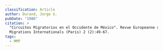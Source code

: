 ```yaml
---
classification: Article
author: Durand, Jorge G.
pubDate: "1986"
citation: >
  "Circuitos Migratorios en el Occidente de México". Revue Europeanne des
  Migrations Internationals (Paris) 2 (2):49-67.
tags:
  - MMP
---
```

